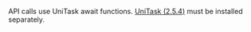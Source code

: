 API calls use UniTask await functions. [UniTask (2.5.4)](https://github.com/Cysharp/UniTask/releases/tag/2.5.4) must be installed separately.
